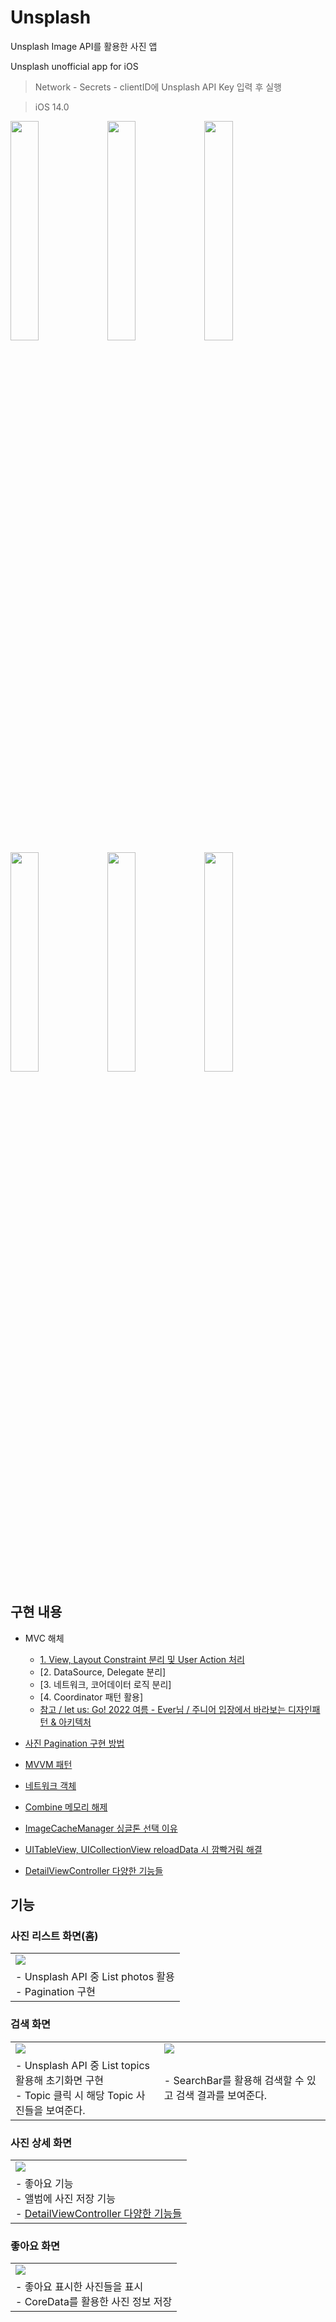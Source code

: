 # Unsplash
Unsplash Image API를 활용한 사진 앱

Unsplash unofficial app for iOS

> Network - Secrets - clientID에 Unsplash API Key 입력 후 실행

> iOS 14.0

<p>
  <img src="https://github.com/hhhan0315/Unsplash/blob/main/screenshot/intro_home.png" width="30%"/>
  <img src="https://github.com/hhhan0315/Unsplash/blob/main/screenshot/intro_topic.png" width="30%"/>
  <img src="https://github.com/hhhan0315/Unsplash/blob/main/screenshot/intro_topic_photo.png" width="30%"/>
  <img src="https://github.com/hhhan0315/Unsplash/blob/main/screenshot/intro_search.png" width="30%"/>
  <img src="https://github.com/hhhan0315/Unsplash/blob/main/screenshot/intro_like.png" width="30%"/>
  <img src="https://github.com/hhhan0315/Unsplash/blob/main/screenshot/intro_like_detail.png" width="30%"/>
</p>

## 구현 내용
- MVC 해체
    - [1. View, Layout Constraint 분리 및 User Action 처리](https://github.com/hhhan0315/Unsplash/tree/main/markdown/MVC_step1.md)
    - [2. DataSource, Delegate 분리]
    - [3. 네트워크, 코어데이터 로직 분리]
    - [4. Coordinator 패턴 활용]
    - [참고 / let us: Go! 2022 여름 - Ever님 / 주니어 입장에서 바라보는 디자인패턴 & 아키텍처](https://www.youtube.com/watch?v=-GzZ0Yj8h1g&t=705s)
- [사진 Pagination 구현 방법]()

- [MVVM 패턴](https://github.com/hhhan0315/Unsplash/tree/main/markdown/MVVM.md)
- [네트워크 객체](https://github.com/hhhan0315/Unsplash/tree/main/markdown/Network.md)
- [Combine 메모리 해제](https://github.com/hhhan0315/Unsplash/tree/main/markdown/Combine_Memory_Leak.md)
- [ImageCacheManager 싱글톤 선택 이유](https://github.com/hhhan0315/Unsplash/tree/main/markdown/Singleton.md)
- [UITableView, UICollectionView reloadData 시 깜빡거림 해결](https://github.com/hhhan0315/Unsplash/tree/main/markdown/Flicker_Reload.md)
- [DetailViewController 다양한 기능들](https://github.com/hhhan0315/Unsplash/tree/main/markdown/DetailViewController.md)

## 기능

### 사진 리스트 화면(홈)
||
|--|
|<img src="https://github.com/hhhan0315/Unsplash/blob/main/screenshot/feature_home.gif"/>|
|- Unsplash API 중 List photos 활용 <br> - Pagination 구현|

### 검색 화면
|||
|--|--|
|<img src="https://github.com/hhhan0315/Unsplash/blob/main/screenshot/feature_topic.gif"/>|<img src="https://github.com/hhhan0315/Unsplash/blob/main/screenshot/feature_search.gif"/>|
|- Unsplash API 중 List topics 활용해 초기화면 구현 <br> - Topic 클릭 시 해당 Topic 사진들을 보여준다.|- SearchBar를 활용해 검색할 수 있고 검색 결과를 보여준다.|

### 사진 상세 화면
||
|--|
|<img src="https://github.com/hhhan0315/Unsplash/blob/main/screenshot/feature_detail.gif"/>|
|- 좋아요 기능 <br> - 앨범에 사진 저장 기능 <br> - [DetailViewController 다양한 기능들](https://github.com/hhhan0315/Unsplash/tree/main/markdown/DetailViewController.md)|

### 좋아요 화면
||
|--|
|<img src="https://github.com/hhhan0315/Unsplash/blob/main/screenshot/feature_heart.gif"/>|
|- 좋아요 표시한 사진들을 표시 <br> - CoreData를 활용한 사진 정보 저장|

